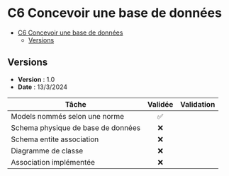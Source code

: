 # C6 Concevoir une base de données

- [C6 Concevoir une base de données](#c6-concevoir-une-base-de-données)
  - [Versions](#versions)

## Versions

- **Version** : 1.0
- **Date** : 13/3/2024

| Tâche                                       | Validée    | Validation                         |
|---------------------------------------------|:----------:|------------------------------------|
| Models nommés selon une norme               |     ✅     |                                    |
| Schema physique de base de données          |     ❌     |                                    |
| Schema entite association                   |     ❌     |                                    |
| Diagramme de classe                         |     ❌     |                                    |
| Association implémentée                     |     ❌     |                                    |
